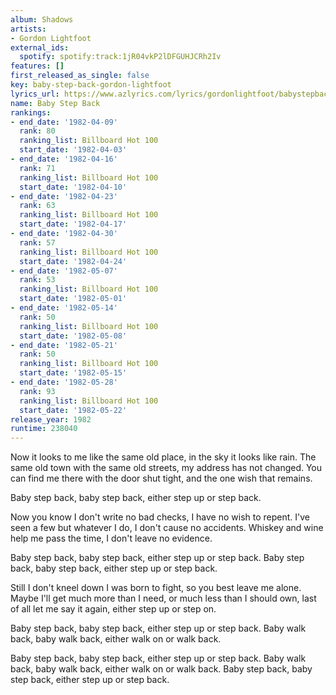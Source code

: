 ```yaml
---
album: Shadows
artists:
- Gordon Lightfoot
external_ids:
  spotify: spotify:track:1jR04vkP2lDFGUHJCRh2Iv
features: []
first_released_as_single: false
key: baby-step-back-gordon-lightfoot
lyrics_url: https://www.azlyrics.com/lyrics/gordonlightfoot/babystepback.html
name: Baby Step Back
rankings:
- end_date: '1982-04-09'
  rank: 80
  ranking_list: Billboard Hot 100
  start_date: '1982-04-03'
- end_date: '1982-04-16'
  rank: 71
  ranking_list: Billboard Hot 100
  start_date: '1982-04-10'
- end_date: '1982-04-23'
  rank: 63
  ranking_list: Billboard Hot 100
  start_date: '1982-04-17'
- end_date: '1982-04-30'
  rank: 57
  ranking_list: Billboard Hot 100
  start_date: '1982-04-24'
- end_date: '1982-05-07'
  rank: 53
  ranking_list: Billboard Hot 100
  start_date: '1982-05-01'
- end_date: '1982-05-14'
  rank: 50
  ranking_list: Billboard Hot 100
  start_date: '1982-05-08'
- end_date: '1982-05-21'
  rank: 50
  ranking_list: Billboard Hot 100
  start_date: '1982-05-15'
- end_date: '1982-05-28'
  rank: 93
  ranking_list: Billboard Hot 100
  start_date: '1982-05-22'
release_year: 1982
runtime: 238040
---
```

Now it looks to me like the same old place,
in the sky it looks like rain.
The same old town with the same old streets,
my address has not changed.
You can find me there with the door shut tight, 
and the one wish that remains.

Baby step back, baby step back, 
either step up or step back.

Now you know I don't write no bad checks,
I have no wish to repent.
I've seen a few but whatever I do,
I don't cause no accidents.
Whiskey and wine help me pass the time,
I don't leave no evidence.

Baby step back, baby step back,
either step up or step back.
Baby step back, baby step back,
either step up or step back.

Still I don't kneel down I was born to fight,
so you best leave me alone.
Maybe I'll get much more than I need,
or much less than I should own,
last of all let me say it again,
either step up or step on.

Baby step back, baby step back,
either step up or step back.
Baby walk back, baby walk back,
either walk on or walk back.

Baby step back, baby step back,
either step up or step back.
Baby walk back, baby walk back,
either walk on or walk back.
Baby step back, baby step back,
either step up or step back.
